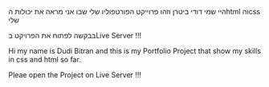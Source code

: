 היי שמי דודי ביטרן וזהו פרוייקט הפורטפוליו שלי שבו אני מראה את יכולות הhtml והcss שלי 

בבקשה לפתוח את הפרויקט בLive Server !!!

Hi my name is Dudi Bitran and this is my Portfolio Project that show my skills in css and html so far.

Pleae open the Project on Live Server !!!
